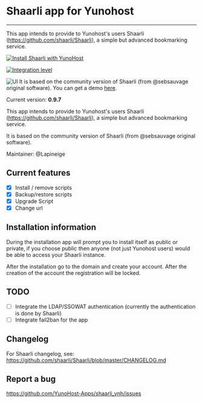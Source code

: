 # Shaarli app for Yunohost
---

This app intends to provide to Yunohost's users Shaarli (https://github.com/shaarli/Shaarli), a simple but advanced bookmarking service.

[![Install Shaarli with YunoHost](https://install-app.yunohost.org/install-with-yunohost.png)](https://install-app.yunohost.org/?app=shaarli)

[![Integration level](https://dash.yunohost.org/integration/shaarli.svg)](https://ci-apps.yunohost.org/jenkins/job/shaarli%20%28Community%29/lastBuild/consoleFull)

![UI](https://framapic.org/ui93xwvieFC5/bdLqopk0JqVv)
It is based on the community version of Shaarli (from @sebsauvage original software).
You can get a demo [here](https://shaarli.readthedocs.io/en/master/#demo).


Current version: **0.9.7**

This app intends to provide to Yunohost's users Shaarli (https://github.com/shaarli/Shaarli), a simple but advanced bookmarking service.

It is based on the community version of Shaarli (from @sebsauvage original software).

Maintainer: @Lapineige

## Current features

- [X] Install / remove scripts
- [X] Backup/restore scripts
- [X] Upgrade Script
- [X] Change url

## Installation information

During the installation app will prompt you to install itself as public or private, if you choose public then anyone (not just Yunohost users) would be able to access your Shaarli instance.

After the installation go to the domain and create your account. After the creation of the account the registration will be locked.

## TODO
    
- [ ] Integrate the LDAP/SSOWAT authentication (currently the authentication is done by Shaarli)
- [ ] Integrate fail2ban for the app

## Changelog

For Shaarli changelog, see: https://github.com/shaarli/Shaarli/blob/master/CHANGELOG.md

## Report a bug

https://github.com/YunoHost-Apps/shaarli_ynh/issues
